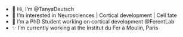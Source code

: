 - 👋 Hi, I’m @TanyaDeutsch
- 👀 I’m interested in Neurosciences | Cortical development | Cell fate
- 🌱 I’m a PhD Student working on cortical development @FerentLab 
- ✨ I’m currently working at the Institut du Fer à Moulin, Paris 

<!---
TanyaDeutsch/TanyaDeutsch is a ✨ special ✨ repository because its `README.md` (this file) appears on your GitHub profile.
You can click the Preview link to take a look at your changes.
--->
